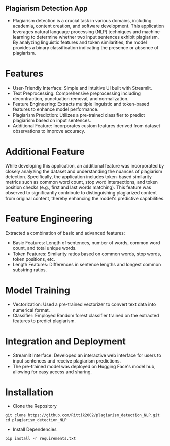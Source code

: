## Plagiarism Detection App
- Plagiarism detection is a crucial task in various domains, including academia, content creation, and software development. This application leverages natural language processing (NLP) techniques and machine learning to determine whether two input sentences exhibit plagiarism. By analyzing linguistic features and token similarities, the model provides a binary classification indicating the presence or absence of plagiarism.

# Features
- User-Friendly Interface: Simple and intuitive UI built with Streamlit.
- Text Preprocessing: Comprehensive preprocessing including decontraction, punctuation removal, and normalization.
- Feature Engineering: Extracts multiple linguistic and token-based features to enhance model performance.
- Plagiarism Prediction: Utilizes a pre-trained classifier to predict plagiarism based on input sentences.
- Additional Feature: Incorporates custom features derived from dataset observations to improve accuracy.

# Additional Feature
While developing this application, an additional feature was incorporated by closely analyzing the dataset and understanding the nuances of plagiarism detection. Specifically, the application includes token-based similarity metrics such as common word count, stop word intersections, and token position checks (e.g., first and last words matching). This feature was observed to significantly contribute to distinguishing plagiarized content from original content, thereby enhancing the model's predictive capabilities.

# Feature Engineering
Extracted a combination of basic and advanced features:

- Basic Features: Length of sentences, number of words, common word count, and total unique words.
- Token Features: Similarity ratios based on common words, stop words, token positions, etc.
- Length Features: Differences in sentence lengths and longest common substring ratios.

# Model Training
- Vectorization: Used a pre-trained vectorizer to convert text data into numerical format.
- Classifier: Employed Random forest classifier trained on the extracted features to predict plagiarism.

# Integration and Deployment
- Streamlit Interface: Developed an interactive web interface for users to input sentences and receive plagiarism predictions.
- The pre-trained model was deployed on Hugging Face's model hub, allowing for easy access and sharing.

# Installation
- Clone the Repository
```
git clone https://github.com/Rittik2002/plagiarism_detection_NLP.git
cd plagiarism_detection_NLP
```
- Install Dependencies
```
pip install -r requirements.txt
```

